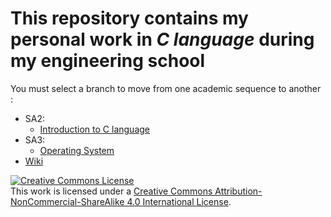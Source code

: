 # This repository contains my personal work in *C language* during my engineering school

You must select a branch to move from one academic sequence to another :

- SA2:
  - [Introduction to C language](https://github.com/tanguy-rdt/depot-ensta-c/tree/SA2)
- SA3:
  - [Operating System](https://github.com/tanguy-rdt/depot-ensta-c/tree/SA3/OS)
- [Wiki](https://github.com/tanguy-rdt/depot-ensta-c/wiki)

<a rel="license" href="http://creativecommons.org/licenses/by-nc-sa/4.0/"><img alt="Creative Commons License" style="border-width:0" src="https://i.creativecommons.org/l/by-nc-sa/4.0/88x31.png" /></a><br />This work is licensed under a <a rel="license" href="http://creativecommons.org/licenses/by-nc-sa/4.0/">Creative Commons Attribution-NonCommercial-ShareAlike 4.0 International License</a>.